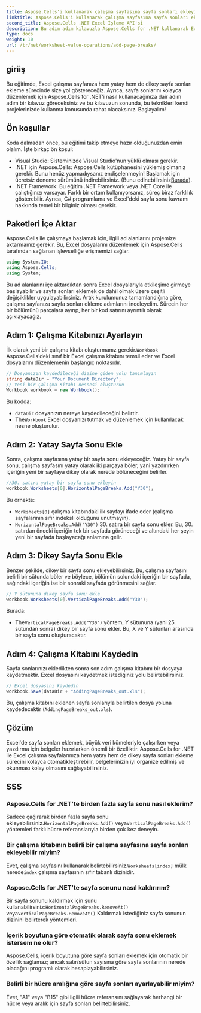 ```yaml
---
title: Aspose.Cells'i kullanarak çalışma sayfasına sayfa sonları ekleyin
linktitle: Aspose.Cells'i kullanarak çalışma sayfasına sayfa sonları ekleyin
second_title: Aspose.Cells .NET Excel İşleme API'si
description: Bu adım adım kılavuzla Aspose.Cells for .NET kullanarak Excel'de yatay ve dikey sayfa sonlarının nasıl ekleneceğini öğrenin. Excel dosyalarınızı yazdırmaya uygun hale getirin.
type: docs
weight: 10
url: /tr/net/worksheet-value-operations/add-page-breaks/
---
```

## giriiş
Bu eğitimde, Excel çalışma sayfanıza hem yatay hem de dikey sayfa sonları ekleme sürecinde size yol göstereceğiz. Ayrıca, sayfa sonlarını kolayca düzenlemek için Aspose.Cells for .NET'i nasıl kullanacağınıza dair adım adım bir kılavuz göreceksiniz ve bu kılavuzun sonunda, bu teknikleri kendi projelerinizde kullanma konusunda rahat olacaksınız. Başlayalım!
## Ön koşullar
Koda dalmadan önce, bu eğitimi takip etmeye hazır olduğunuzdan emin olalım. İşte birkaç ön koşul:
- Visual Studio: Sisteminizde Visual Studio'nun yüklü olması gerekir.
-  .NET için Aspose.Cells: Aspose.Cells kütüphanesini yüklemiş olmanız gerekir. Bunu henüz yapmadıysanız endişelenmeyin! Başlamak için ücretsiz deneme sürümünü indirebilirsiniz. (Bunu edinebilirsiniz[Burada](https://releases.aspose.com/cells/net/)).
- .NET Framework: Bu eğitim .NET Framework veya .NET Core ile çalıştığınızı varsayar. Farklı bir ortam kullanıyorsanız, süreç biraz farklılık gösterebilir.
Ayrıca, C# programlama ve Excel'deki sayfa sonu kavramı hakkında temel bir bilginiz olması gerekir.
## Paketleri İçe Aktar
Aspose.Cells ile çalışmaya başlamak için, ilgili ad alanlarını projemize aktarmamız gerekir. Bu, Excel dosyalarını düzenlemek için Aspose.Cells tarafından sağlanan işlevselliğe erişmemizi sağlar.
```csharp
using System.IO;
using Aspose.Cells;
using System;
```
Bu ad alanlarını içe aktardıktan sonra Excel dosyalarıyla etkileşime girmeye başlayabilir ve sayfa sonları eklemek de dahil olmak üzere çeşitli değişiklikler uygulayabilirsiniz.
Artık kurulumunuz tamamlandığına göre, çalışma sayfanıza sayfa sonları ekleme adımlarını inceleyelim. Sürecin her bir bölümünü parçalara ayırıp, her bir kod satırını ayrıntılı olarak açıklayacağız.
## Adım 1: Çalışma Kitabınızı Ayarlayın
 İlk olarak yeni bir çalışma kitabı oluşturmanız gerekir.`Workbook` Aspose.Cells'deki sınıf bir Excel çalışma kitabını temsil eder ve Excel dosyalarını düzenlemenin başlangıç noktasıdır.
```csharp
// Dosyanızın kaydedileceği dizine giden yolu tanımlayın
string dataDir = "Your Document Directory";
// Yeni bir Çalışma Kitabı nesnesi oluşturun
Workbook workbook = new Workbook();
```
Bu kodda:
- `dataDir` dosyanızın nereye kaydedileceğini belirtir.
-  The`Workbook` Excel dosyanızı tutmak ve düzenlemek için kullanılacak nesne oluşturulur.
## Adım 2: Yatay Sayfa Sonu Ekle
Sonra, çalışma sayfasına yatay bir sayfa sonu ekleyeceğiz. Yatay bir sayfa sonu, çalışma sayfasını yatay olarak iki parçaya böler, yani yazdırırken içeriğin yeni bir sayfaya dikey olarak nerede bölüneceğini belirler.
```csharp
//30. satıra yatay bir sayfa sonu ekleyin
workbook.Worksheets[0].HorizontalPageBreaks.Add("Y30");
```
Bu örnekte:
- `Worksheets[0]` çalışma kitabındaki ilk sayfayı ifade eder (çalışma sayfalarının sıfır indeksli olduğunu unutmayın).
- `HorizontalPageBreaks.Add("Y30")` 30. satıra bir sayfa sonu ekler. Bu, 30. satırdan önceki içeriğin tek bir sayfada görüneceği ve altındaki her şeyin yeni bir sayfada başlayacağı anlamına gelir.
## Adım 3: Dikey Sayfa Sonu Ekle
Benzer şekilde, dikey bir sayfa sonu ekleyebilirsiniz. Bu, çalışma sayfasını belirli bir sütunda böler ve böylece, bölümün solundaki içeriğin bir sayfada, sağındaki içeriğin ise bir sonraki sayfada görünmesini sağlar.
```csharp
// Y sütununa dikey sayfa sonu ekle
workbook.Worksheets[0].VerticalPageBreaks.Add("Y30");
```
Burada:
-  The`VerticalPageBreaks.Add("Y30")` yöntem, Y sütununa (yani 25. sütundan sonra) dikey bir sayfa sonu ekler. Bu, X ve Y sütunları arasında bir sayfa sonu oluşturacaktır.
## Adım 4: Çalışma Kitabını Kaydedin
Sayfa sonlarınızı ekledikten sonra son adım çalışma kitabını bir dosyaya kaydetmektir. Excel dosyasını kaydetmek istediğiniz yolu belirtebilirsiniz.
```csharp
// Excel dosyasını kaydedin
workbook.Save(dataDir + "AddingPageBreaks_out.xls");
```
Bu, çalışma kitabını eklenen sayfa sonlarıyla belirtilen dosya yoluna kaydedecektir (`AddingPageBreaks_out.xls`).
## Çözüm
Excel'de sayfa sonları eklemek, büyük veri kümeleriyle çalışırken veya yazdırma için belgeler hazırlarken önemli bir özelliktir. Aspose.Cells for .NET ile Excel çalışma sayfalarınıza hem yatay hem de dikey sayfa sonları ekleme sürecini kolayca otomatikleştirebilir, belgelerinizin iyi organize edilmiş ve okunması kolay olmasını sağlayabilirsiniz.
## SSS
### Aspose.Cells for .NET'te birden fazla sayfa sonu nasıl eklerim?
 Sadece çağırarak birden fazla sayfa sonu ekleyebilirsiniz.`HorizontalPageBreaks.Add()` veya`VerticalPageBreaks.Add()` yöntemleri farklı hücre referanslarıyla birden çok kez deneyin.
### Bir çalışma kitabının belirli bir çalışma sayfasına sayfa sonları ekleyebilir miyim?
 Evet, çalışma sayfasını kullanarak belirtebilirsiniz.`Worksheets[index]` mülk nerede`index` çalışma sayfasının sıfır tabanlı dizinidir.
### Aspose.Cells for .NET'te sayfa sonunu nasıl kaldırırım?
 Bir sayfa sonunu kaldırmak için şunu kullanabilirsiniz:`HorizontalPageBreaks.RemoveAt()` veya`VerticalPageBreaks.RemoveAt()` Kaldırmak istediğiniz sayfa sonunun dizinini belirterek yöntemleri.
### İçerik boyutuna göre otomatik olarak sayfa sonu eklemek istersem ne olur?
Aspose.Cells, içerik boyutuna göre sayfa sonları eklemek için otomatik bir özellik sağlamaz; ancak satır/sütun sayısına göre sayfa sonlarının nerede olacağını programlı olarak hesaplayabilirsiniz.
### Belirli bir hücre aralığına göre sayfa sonları ayarlayabilir miyim?
Evet, "A1" veya "B15" gibi ilgili hücre referansını sağlayarak herhangi bir hücre veya aralık için sayfa sonları belirtebilirsiniz.
